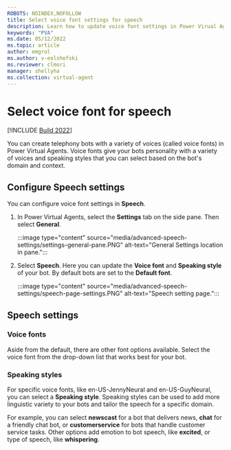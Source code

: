 ```yaml
---
ROBOTS: NOINDEX,NOFOLLOW
title: Select voice font settings for speech
description: Learn how to update voice font settings in Power Virual Agents to customize your bot's speech.
keywords: "PVA"
ms.date: 05/12/2022
ms.topic: article
author: emgrol  
ms.author: v-eolshefski
ms.reviewer: clmori
manager: shellyha
ms.collection: virtual-agent
---
```


# Select voice font for speech

[!INCLUDE [Build 2022](includes/build-22-disclaimer.md)]

You can create telephony bots with a variety of voices (called voice fonts) in Power Virtual Agents. Voice fonts give your bots personality with a variety of voices and speaking styles that you can select based on the bot's domain and context.

## Configure Speech settings

You can configure voice font settings in **Speech**.

1. In Power Virtual Agents, select the **Settings** tab on the side pane. Then select **General**.

    :::image type="content" source="media/advanced-speech-settings/settings-general-pane.PNG" alt-text="General Settings location in pane.":::

1. Select **Speech**. Here you can update the **Voice font** and **Speaking style** of your bot. By default bots are set to the **Default font**.

    :::image type="content" source="media/advanced-speech-settings/speech-page-settings.PNG" alt-text="Speech setting page.":::

## Speech settings

### Voice fonts

Aside from the default, there are other font options available. Select the voice font from the drop-down list that works best for your bot.

### Speaking styles

For specific voice fonts, like en-US-JennyNeural and en-US-GuyNeural, you can select a **Speaking style**. Speaking styles can be used to add more linguistic variety to your bots and tailor the speech for a specific domain.

For example, you can select **newscast** for a bot that delivers news, **chat** for a friendly chat bot, or **customerservice** for bots that handle customer service tasks. Other options add emotion to bot speech, like **excited**, or type of speech, like **whispering**.
